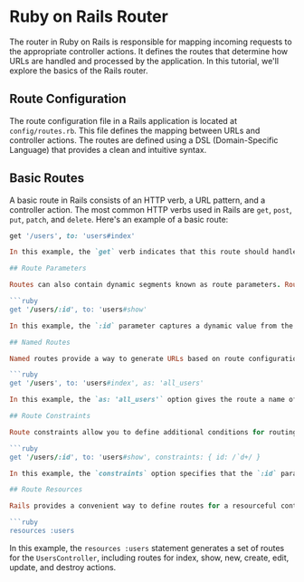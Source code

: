 # Ruby on Rails Router

The router in Ruby on Rails is responsible for mapping incoming requests to the appropriate controller actions. It defines the routes that determine how URLs are handled and processed by the application. In this tutorial, we'll explore the basics of the Rails router.

## Route Configuration

The route configuration file in a Rails application is located at `config/routes.rb`. This file defines the mapping between URLs and controller actions. The routes are defined using a DSL (Domain-Specific Language) that provides a clean and intuitive syntax.

## Basic Routes

A basic route in Rails consists of an HTTP verb, a URL pattern, and a controller action. The most common HTTP verbs used in Rails are `get`, `post`, `put`, `patch`, and `delete`. Here's an example of a basic route:

```ruby
get '/users', to: 'users#index'

In this example, the `get` verb indicates that this route should handle GET requests. The `/users` URL pattern specifies that requests to the `/users` path should be routed to the `index` action of the `UsersController`.

## Route Parameters

Routes can also contain dynamic segments known as route parameters. Route parameters are denoted by a colon (`:`) followed by the parameter name. They allow you to capture parts of the URL and pass them as parameters to the controller action. Here's an example:

```ruby
get '/users/:id', to: 'users#show'

In this example, the `:id` parameter captures a dynamic value from the URL. For example, a request to `/users/1` would be routed to the `show` action of the `UsersController` with the `id` parameter set to `1`.

## Named Routes

Named routes provide a way to generate URLs based on route configurations. They allow you to reference routes by a specific name instead of hardcoding URLs in your code. To define a named route, you can use the `as` option. Here's an example:

```ruby
get '/users', to: 'users#index', as: 'all_users'

In this example, the `as: 'all_users'` option gives the route a name of `all_users`. You can then use the named route helper `all_users_path` or `all_users_url` to generate the corresponding URL.

## Route Constraints

Route constraints allow you to define additional conditions for routing. You can use constraints to match specific URL patterns or apply custom logic to determine if a route should be matched. Constraints are defined using regular expressions or custom objects that respond to the `matches?` method. Here's an example:

```ruby
get '/users/:id', to: 'users#show', constraints: { id: /`d+/ }

In this example, the `constraints` option specifies that the `:id` parameter must be a numeric value. This ensures that the route only matches when the `:id` segment of the URL consists of one or more digits.

## Route Resources

Rails provides a convenient way to define routes for a resourceful controller using the `resources` method. This method generates a set of conventional routes for CRUD operations (create, read, update, delete) based on RESTful conventions. Here's an example:

```ruby
resources :users
```
In this example, the `resources :users` statement generates a set of routes for the `UsersController`, including routes for index, show, new, create, edit, update, and destroy actions.


